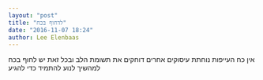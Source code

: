 ```yaml
---
layout: "post"
title: "לדחוף בכח"
date: "2016-11-07 18:24"
author: Lee Elenbaas
---
```

אין כח
העייפות נוחתת
עיסוקים אחרים
דוחקים את תשומת הלב
ובכל זאת
יש לחוף בכח
למהשיך לנוע
להתמיד
כדי להגיע
